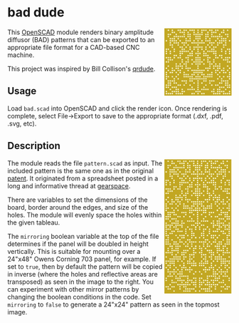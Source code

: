 # bad dude

<img align="right" width="30%" src="bad-24x24.png" />

This [OpenSCAD](https://openscad.org/) module renders binary amplitude diffusor (BAD) patterns that can be exported to an appropriate file format for a CAD-based CNC machine.

This project was inspired by Bill Collison's [qrdude](https://www.subwoofer-builder.com/qrdude.htm).

## Usage

Load `bad.scad` into OpenSCAD and click the render icon.  Once rendering is complete, select File->Export to save to the appropriate format (.dxf, .pdf, .svg, etc).

## Description

<img align="right" width="30%" src="bad-24x48.png" />

The module reads the file `pattern.scad` as input.  The included pattern is the same one as in the original [patent](https://patents.google.com/patent/US5817992A/en).  It originated from a spreadsheet posted in a long and informative thread at [gearspace](https://gearspace.com/board/bass-traps-acoustic-panels-foam-etc/459885-rpg-bad-panel-detailed-plans.html).

There are variables to set the dimensions of the board, border around the edges, and size of the holes.  The module will evenly space the holes within the given tableau.

The `mirroring` boolean variable at the top of the file determines if the panel will be doubled in height vertically.  This is suitable for mounting over a 24"x48" Owens Corning 703 panel, for example.  If set to `true`, then by default the pattern will be copied in inverse (where the holes and reflective areas are transposed) as seen in the image to the right.  You can experiment with other mirror patterns by changing the boolean conditions in the code.  Set `mirroring` to `false` to generate a 24"x24" pattern as seen in the topmost image.




